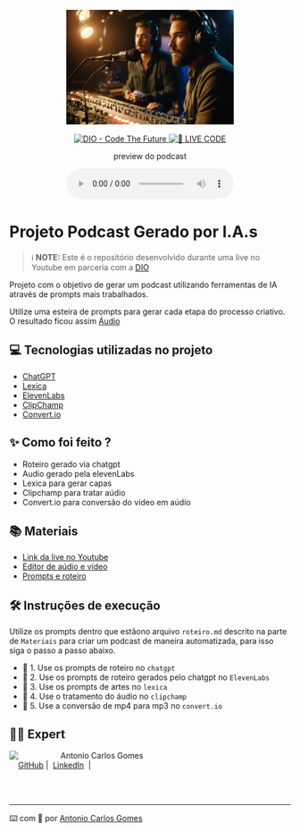 <p align="center">
<img 
    src="./assets/cover.jpg"
    width="300"
/>
</p>

<p align="center">
<a href="https://dio.me/">
    <img 
        src="https://img.shields.io/badge/DIO-Code_The_Future-28DA77?logo=youtube" 
        alt="DIO - Code The Future">
</a>
<a href="https://dio.me/">
<img 
    src="https://img.shields.io/badge/🔴_LIVE_CODE-FF5E72" 
    alt="🔴 LIVE CODE">
</a>
</p>

<p align="center">
    preview do podcast
</p>

<div align="center">
    <audio src="output/podcast_editado.MP3" controls title="Podcast editado"></audio>
</div>

# Projeto Podcast Gerado por I.A.s


 > ℹ️ **NOTE:** Este é o repositório desenvolvido durante uma live no Youtube em parceria com a [DIO](https://dio.me)

Projeto com o objetivo de gerar um podcast utilizando ferramentas de IA através de prompts mais trabalhados.

Utilize uma esteira de prompts para gerar cada etapa do processo criativo.
O resultado ficou assim [Áudio](./output/podcast_editado.mp3)

## 💻 Tecnologias utilizadas no projeto

- [ChatGPT](https://chat.openai.com/) 
- [Lexica](https://www.lexica.art/)
- [ElevenLabs](https://beta.elevenlabs.io/)
- [ClipChamp](https://clipchamp.com/pt-br/)
- [Convert.io](https://convertio.co/pt/mp4-mp3/)

## ✨ Como foi feito ?

- Roteiro gerado via chatgpt
- Audio gerado pela elevenLabs
- Lexica para gerar capas
- Clipchamp para tratar aúdio
- Convert.io para conversão do vídeo em aúdio

## 📚 Materiais

- [Link da live no Youtube](https://www.youtube.com)
- [Editor de aúdio e vídeo](https://clipchamp.com/pt-br/)
- [Prompts e roteiro](./roteiro.md)

## 🛠️ Instruções de execução

Utilize os prompts dentro que estãono arquivo `roteiro.md` descrito na parte de `Materiais` para criar um podcast de maneira automatizada, para isso siga o passo a passo abaixo.

- 🤖 1. Use os prompts de roteiro no `chatgpt`
- 🤖 2. Use os prompts de roteiro gerados pelo chatgpt no `ElevenLabs`
- 🤖 3. Use os prompts de artes no `lexica`
- 🤖 4. Use o tratamento do áudio no `clipchamp`
- 🤖 5. Use a conversão de mp4 para mp3 no `convert.io`

## 👨‍💻 Expert

<p>
    <img 
      align=left 
      margin=10 
      width=80 
      src="https://avatars.githubusercontent.com/u/153921974?v=4"
    />
    <p>&nbsp&nbsp&nbspAntonio Carlos Gomes<br>
    &nbsp&nbsp&nbsp
    <a href="https://github.com/acgomes68">
    GitHub</a>&nbsp;|&nbsp;
    <a href="https://www.linkedin.com/in/antonio-carlos-gomes/">LinkedIn</a>
&nbsp;|</p>
</p>
<br/><br/>
<p>

---

⌨️ com 💜 por [Antonio Carlos Gomes](https://github.com/acgomes68)